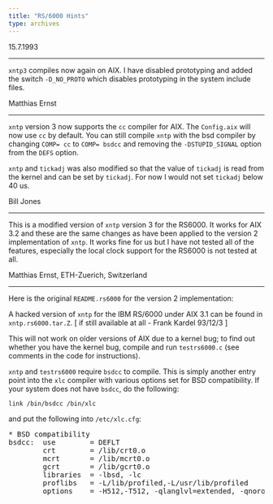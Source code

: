 ```yaml
---
title: "RS/6000 Hints"
type: archives
---
```


15.7.1993

* * *

`xntp3` compiles now again on AIX. I have disabled prototyping and added the switch `-D_NO_PROTO` which disables prototyping in the system include files.

Matthias Ernst

* * *

`xntp` version 3 now supports the `cc` compiler for AIX. The `Config.aix` will now use `cc` by default.  You can still compile `xntp` with the bsd compiler by changing `COMP= cc` to `COMP= bsdcc` and removing the `-DSTUPID_SIGNAL` option from the `DEFS` option.

`xntp` and `tickadj` was also modified  so that the value of `tickadj` is read from the kernel and can be set by `tickadj`.  For now I would not set `tickadj` below 40 us.   

Bill Jones

* * *

This is a modified version of `xntp` version 3 for the RS6000. It works for AIX 3.2 and these are the same changes as have been applied to the version 2 implementation of `xntp`. It works fine for us but I have not tested all of the features, especially the local clock support for the RS6000 is not tested
at all.

Matthias Ernst, ETH-Zuerich, Switzerland

* * *

Here is the original `README.rs6000` for the version 2 implementation:

A hacked version of `xntp` for the IBM RS/6000 under AIX 3.1 can be found in `xntp.rs6000.tar.Z`. [ if still available at all - Frank Kardel 93/12/3 ]

This will not work on older versions of AIX due to a kernel bug;  to find out whether you have the kernel bug, compile and run `testrs6000.c` (see comments in the code for instructions).

`xntp` and `testrs6000` require `bsdcc` to compile.  This is simply another entry point into the `xlc` compiler with various options set for BSD compatibility.  If your system does not have `bsdcc`, do the following:

`link /bin/bsdcc /bin/xlc`

and put the following into `/etc/xlc.cfg`:

<pre>
* BSD compatibility
bsdcc:  use        = DEFLT
        crt        = /lib/crt0.o
        mcrt       = /lib/mcrt0.o
        gcrt       = /lib/gcrt0.o
        libraries  = -lbsd, -lc
        proflibs   = -L/lib/profiled,-L/usr/lib/profiled
        options    = -H512,-T512, -qlanglvl=extended, -qnoro, -D_BSD, -D_NONSTD_TYPES, -D_NO_PROTO, -tp,-B/lib/

</pre>